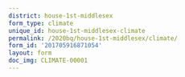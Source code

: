 ```yaml
---
district: house-1st-middlesex
form_type: climate
unique_id: house-1st-middlesex-climate
permalink: /2020bq/house-1st-middlesex/climate/
form_id: '201705916871054'
layout: form
doc_img: CLIMATE-00001
---
```

